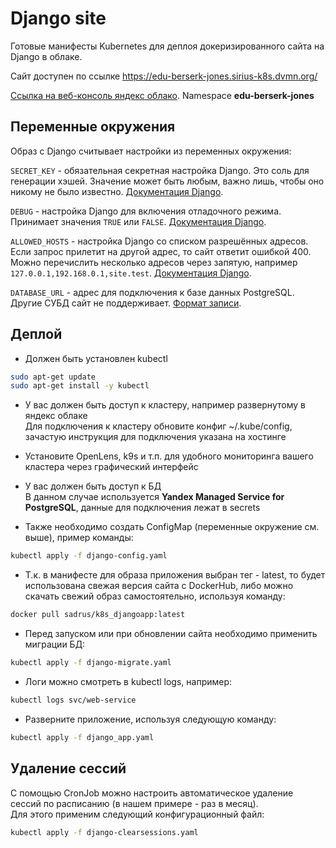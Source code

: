 # Django site

Готовые манифесты Kubernetes для деплоя докеризированного сайта на Django в облаке.

Сайт доступен по ссылке https://edu-berserk-jones.sirius-k8s.dvmn.org/  

[Ссылка на веб-консоль яндекс облако](https://console.cloud.yandex.ru/folders/b1gtcctl0mkamhmvoq79/managed-kubernetes/cluster/cat528346gdueh53ts39/overview).  Namespace **edu-berserk-jones**

## Переменные окружения

Образ с Django считывает настройки из переменных окружения:

`SECRET_KEY` - обязательная секретная настройка Django. Это соль для генерации хэшей. Значение может быть любым, важно лишь, чтобы оно никому не было известно. [Документация Django](https://docs.djangoproject.com/en/3.2/ref/settings/#secret-key).

`DEBUG` - настройка Django для включения отладочного режима. Принимает значения `TRUE` или `FALSE`. [Документация Django](https://docs.djangoproject.com/en/3.2/ref/settings/#std:setting-DEBUG).

`ALLOWED_HOSTS` - настройка Django со списком разрешённых адресов. Если запрос прилетит на другой адрес, то сайт ответит ошибкой 400. Можно перечислить несколько адресов через запятую, например `127.0.0.1,192.168.0.1,site.test`. [Документация Django](https://docs.djangoproject.com/en/3.2/ref/settings/#allowed-hosts).

`DATABASE_URL` - адрес для подключения к базе данных PostgreSQL. Другие СУБД сайт не поддерживает. [Формат записи](https://github.com/jacobian/dj-database-url#url-schema).


## Деплой

- Должен быть установлен kubectl
```sh
sudo apt-get update
sudo apt-get install -y kubectl
```

- У вас должен быть доступ к кластеру, например развернутому в яндекс облаке  
Для подключения к кластеру обновите конфиг ~/.kube/config, зачастую инструкция для подключения указана на хостинге  

- Установите OpenLens, k9s и т.п. для удобного мониторинга вашего кластера через графический интерфейс  

- У вас должен быть доступ к БД  
В данном случае используется **Yandex Managed Service for PostgreSQL**, данные для подключения лежат в secrets

- Также необходимо создать ConfigMap (переменные окружение см. выше), пример команды:
```sh
kubectl apply -f django-config.yaml
```

- Т.к. в манифесте для образа приложения выбран тег - latest, то будет использована свежая версия сайта с DockerHub, либо можно скачать свежий образ самостоятельно, используя команду:
```sh
docker pull sadrus/k8s_djangoapp:latest
```

- Перед запуском или при обновлении сайта необходимо применить миграции БД:
```sh
kubectl apply -f django-migrate.yaml
```

- Логи можно смотреть в kubectl logs, например:
```sh
kubectl logs svc/web-service 
```

- Разверните приложение, используя следующую команду:
```sh
kubectl apply -f django_app.yaml 
```

## Удаление сессий

С помощью CronJob можно настроить автоматическое удаление сессий по расписанию (в нашем примере - раз в месяц).  
Для этого применим следующий конфигурационный файл:
```sh
kubectl apply -f django-clearsessions.yaml
```
